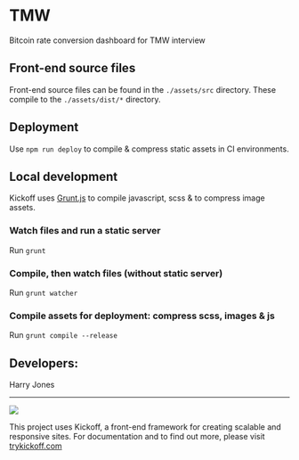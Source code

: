 # TMW
Bitcoin rate conversion dashboard for TMW interview

## Front-end source files
Front-end source files can be found in the `./assets/src` directory. These compile to the `./assets/dist/*` directory.

## Deployment
Use `npm run deploy` to compile & compress static assets in CI environments.

## Local development
Kickoff uses [Grunt.js](http://gruntjs.com) to compile javascript, scss & to compress image assets.

### Watch files and run a static server
Run `grunt`

### Compile, then watch files (without static server)
Run `grunt watcher`

### Compile assets for deployment: compress scss, images & js
Run `grunt compile --release`

## Developers:
Harry Jones


---
[![](http://i.imgur.com/PiqudTY.png)](http://trykickoff.com)

This project uses Kickoff, a front-end framework for creating scalable and responsive sites. For documentation and to find out more, please visit [trykickoff.com](http://trykickoff.com)
